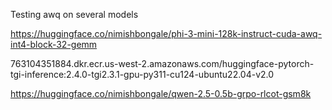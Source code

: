 Testing awq on several models

https://huggingface.co/nimishbongale/phi-3-mini-128k-instruct-cuda-awq-int4-block-32-gemm

763104351884.dkr.ecr.us-west-2.amazonaws.com/huggingface-pytorch-tgi-inference:2.4.0-tgi2.3.1-gpu-py311-cu124-ubuntu22.04-v2.0

https://huggingface.co/nimishbongale/qwen-2.5-0.5b-grpo-rlcot-gsm8k
